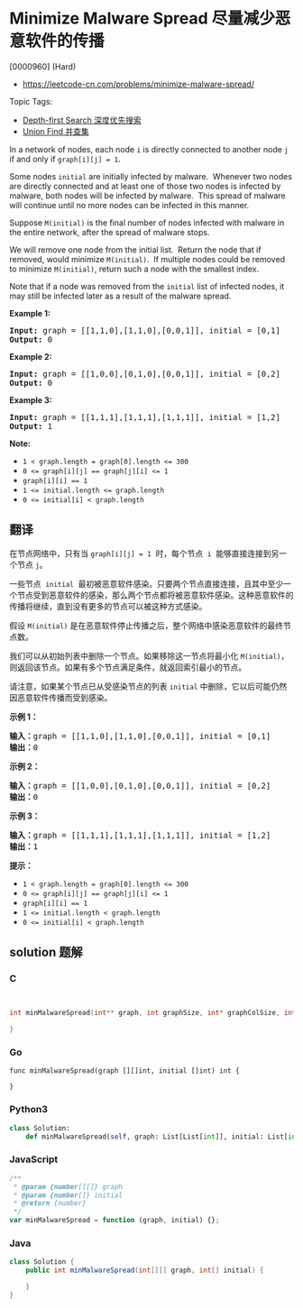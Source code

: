 # Minimize Malware Spread 尽量减少恶意软件的传播

[0000960] (Hard)

- https://leetcode-cn.com/problems/minimize-malware-spread/

Topic Tags:

- [Depth-first Search 深度优先搜索](https://leetcode-cn.com/tag/depth-first-search/)
- [Union Find 并查集](https://leetcode-cn.com/tag/union-find/)

In a network of nodes, each node `i` is directly connected to another node `j` if and only if `graph[i][j] = 1`.

Some nodes `initial` are initially infected by malware.  Whenever two nodes are directly connected and at least one of those two nodes is infected by malware, both nodes will be infected by malware.  This spread of malware will continue until no more nodes can be infected in this manner.

Suppose `M(initial)` is the final number of nodes infected with malware in the entire network, after the spread of malware stops.

We will remove one node from the initial list.  Return the node that if removed, would minimize `M(initial)`.  If multiple nodes could be removed to minimize `M(initial)`, return such a node with the smallest index.

Note that if a node was removed from the `initial` list of infected nodes, it may still be infected later as a result of the malware spread.

**Example 1:**

<pre><strong>Input: </strong>graph = [[1,1,0],[1,1,0],[0,0,1]], initial = [0,1]
<strong>Output: </strong>0
</pre>

**Example 2:**

<pre><strong>Input: </strong>graph = [[1,0,0],[0,1,0],[0,0,1]], initial = [0,2]
<strong>Output: </strong>0
</pre>

**Example 3:**

<pre><strong>Input: </strong>graph = [[1,1,1],[1,1,1],[1,1,1]], initial = [1,2]
<strong>Output: </strong>1
</pre>

**Note:**

- `1 < graph.length = graph[0].length <= 300`
- `0 <= graph[i][j] == graph[j][i] <= 1`
- `graph[i][i] == 1`
- `1 <= initial.length <= graph.length`
- `0 <= initial[i] < graph.length`

## 翻译

在节点网络中，只有当 `graph[i][j] = 1`  时，每个节点  `i`  能够直接连接到另一个节点 `j`。

一些节点  `initial`  最初被恶意软件感染。只要两个节点直接连接，且其中至少一个节点受到恶意软件的感染，那么两个节点都将被恶意软件感染。这种恶意软件的传播将继续，直到没有更多的节点可以被这种方式感染。

假设 `M(initial)` 是在恶意软件停止传播之后，整个网络中感染恶意软件的最终节点数。

我们可以从初始列表中删除一个节点。如果移除这一节点将最小化 `M(initial)`，  则返回该节点。如果有多个节点满足条件，就返回索引最小的节点。

请注意，如果某个节点已从受感染节点的列表 `initial` 中删除，它以后可能仍然因恶意软件传播而受到感染。

**示例 1：**

<pre><strong>输入：</strong>graph = [[1,1,0],[1,1,0],[0,0,1]], initial = [0,1]
<strong>输出：</strong>0
</pre>

**示例 2：**

<pre><strong>输入：</strong>graph = [[1,0,0],[0,1,0],[0,0,1]], initial = [0,2]
<strong>输出：</strong>0
</pre>

**示例 3：**

<pre><strong>输入：</strong>graph = [[1,1,1],[1,1,1],[1,1,1]], initial = [1,2]
<strong>输出：</strong>1
</pre>

**提示：**

- `1 < graph.length = graph[0].length <= 300`
- `0 <= graph[i][j] == graph[j][i] <= 1`
- `graph[i][i] == 1`
- `1 <= initial.length < graph.length`
- `0 <= initial[i] < graph.length`

## solution 题解

### C

```c


int minMalwareSpread(int** graph, int graphSize, int* graphColSize, int* initial, int initialSize){

}


```

### Go

```golang
func minMalwareSpread(graph [][]int, initial []int) int {

}
```

### Python3

```python
class Solution:
    def minMalwareSpread(self, graph: List[List[int]], initial: List[int]) -> int:

```

### JavaScript

```javascript
/**
 * @param {number[][]} graph
 * @param {number[]} initial
 * @return {number}
 */
var minMalwareSpread = function (graph, initial) {};
```

### Java

```java
class Solution {
    public int minMalwareSpread(int[][] graph, int[] initial) {

    }
}
```
